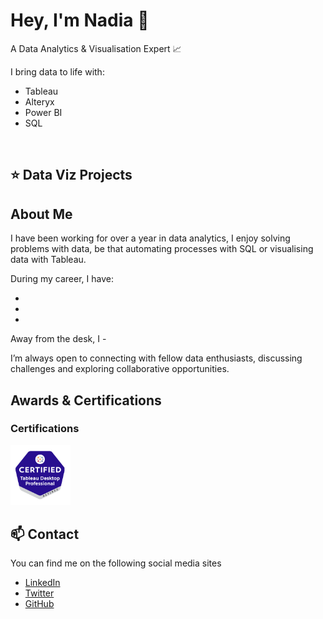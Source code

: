 <!--img src='https://avatars.githubusercontent.com/u/34423757?v=4' width="20%"-->

# Hey, I'm Nadia 👋

A Data Analytics & Visualisation Expert 📈

I bring data to life with:
- Tableau
- Alteryx
- Power BI
- SQL

<br>

## ⭐ Data Viz Projects

 

## About Me

I have been working for over a year in data analytics, I enjoy solving problems with data, be that automating processes with SQL or visualising data with Tableau.

During my career, I have:

- 
- 
- 
  
Away from the desk, I -

I’m always open to connecting with fellow data enthusiasts, discussing challenges and exploring collaborative opportunities.


## Awards & Certifications

### Certifications

<a href="https://www.credly.com/badges/f481f7d5-a216-4ffc-aa1b-74b7fe388fab">
  <img src="https://github.com/wjsutton/wjsutton.github.io/blob/master/assets/img/credly/tableau-certified-professional.png?raw=true" width="19%">
</a>


## 📫 Contact

You can find me on the following social media sites

- [LinkedIn](https://www.linkedin.com/in/nadia-holloway-b16440185/)
- [Twitter](https://twitter.com/datawithnad)
- [GitHub](https://github.com/nadholloway)

